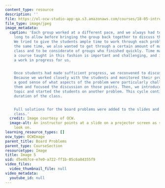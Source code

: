 ```yaml
---
content_type: resource
description: ''
file: https://ol-ocw-studio-app-qa.s3.amazonaws.com/courses/18-05-introduction-to-probability-and-statistics-spring-2014/d5e467cee7e0a722ff1b05c6a84355f9_gallery4-5.jpg
file_type: image/jpeg
image_metadata:
  caption: 'Each group worked at a different pace, and we always had to decide how
    long to allow before bringing the group back together to discuss the problem.
    We tried to give the students ample time to work through each problem, but at
    the same time, we also wanted to get through a certain amount of material in each
    class and to be considerate of groups who finished quickly. Time management in
    a course taught in this fashion is important and challenging, and it''s still
    a work in progress for us.


    Once students had made sufficient progress, we reconvened to discuss the solution.
    Because we worked closely with the students and monitored their progress, we had
    a good sense of what aspects of the problem were particularly challenging for
    them and focused the discussion on those points. Then, we introduced the next
    topic and started the students on another problem. This cycle continued for the
    duration of the class.


    Full solutions for the board problems were added to the slides and posted after
    class.'
  credit: Image courtesy of OCW.
  image-alt: An instructor points at a slide on a projector screen as seated students
    look on.
learning_resource_types: []
ocw_type: OCWImage
parent_title: Board Problems
parent_type: CourseSection
resourcetype: Image
title: Image 5
uid: d5e467ce-e7e0-a722-ff1b-05c6a84355f9
video_files:
  video_thumbnail_file: null
video_metadata:
  youtube_id: null
---
```

